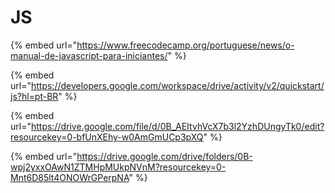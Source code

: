 # JS

{% embed url="https://www.freecodecamp.org/portuguese/news/o-manual-de-javascript-para-iniciantes/" %}

{% embed url="https://developers.google.com/workspace/drive/activity/v2/quickstart/js?hl=pt-BR" %}

{% embed url="https://drive.google.com/file/d/0B_AEItvhVcX7b3l2YzhDUngyTk0/edit?resourcekey=0-bfUnXEhy-w0AmGmUCp3pXQ" %}

{% embed url="https://drive.google.com/drive/folders/0B-wpj2yxxOAwN1ZTMHpMUkpNVnM?resourcekey=0-Mnt6D85lt4ONOWrGPerpNA" %}
